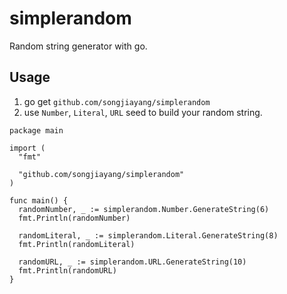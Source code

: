 # simplerandom
Random string generator with go.

## Usage

1. go get `github.com/songjiayang/simplerandom`
2. use `Number`, `Literal`, `URL` seed to build your random string.

  ```golang
  package main

  import (
    "fmt"

    "github.com/songjiayang/simplerandom"
  )

  func main() {
    randomNumber, _ := simplerandom.Number.GenerateString(6)
    fmt.Println(randomNumber)

    randomLiteral, _ := simplerandom.Literal.GenerateString(8)
    fmt.Println(randomLiteral)

    randomURL, _ := simplerandom.URL.GenerateString(10)
    fmt.Println(randomURL)
  }

  ```
